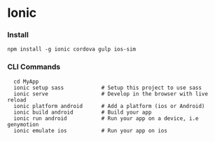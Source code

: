 # Ionic

### Install

	npm install -g ionic cordova gulp ios-sim

### CLI Commands	

	  cd MyApp
	  ionic setup sass            # Setup this project to use sass
	  ionic serve                 # Develop in the browser with live reload
	  ionic platform android      # Add a platform (ios or Android)
	  ionic build android         # Build your app
	  ionic run android           # Run your app on a device, i.e genymotion
	  ionic emulate ios           # Run your app on ios
